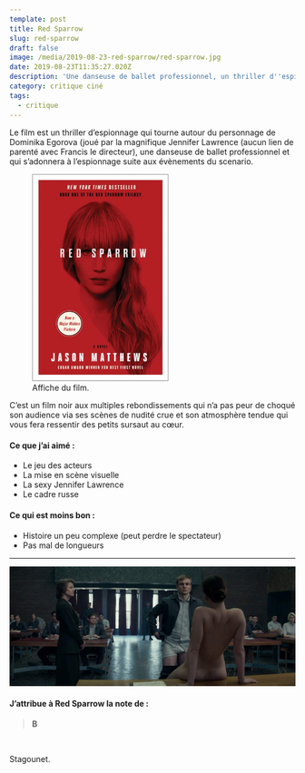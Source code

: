 ```yaml
---
template: post
title: Red Sparrow
slug: red-sparrow
draft: false
image: /media/2019-08-23-red-sparrow/red-sparrow.jpg
date: 2019-08-23T11:35:27.020Z
description: 'Une danseuse de ballet professionnel, un thriller d''espionnage, un film noir.'
category: critique ciné
tags:
  - critique
---
```

<!-- <figure class="float-right" style="width: 240px">
	<img src="/media/red-sparrow.jpg" alt="image red sparrow">
	<figcaption>Affiche du film.</figcaption>
</figure> -->

Le film est un thriller d’espionnage qui tourne autour du personnage de Dominika Egorova (joué par la magnifique Jennifer Lawrence (aucun lien de parenté avec Francis le directeur), une danseuse de ballet professionnel et qui s’adonnera à l’espionnage suite aux évènements du scenario.


<figure class="float-right" style="width: 240px">
	<img src="/media/2019-08-23-red-sparrow/red-sparrow.jpg" alt="image red sparrow">
	<figcaption>Affiche du film.</figcaption>
</figure>

C’est un film noir aux multiples rebondissements qui n’a pas peur de choqué son audience via ses scènes de nudité crue et son atmosphère tendue qui vous fera ressentir des petits sursaut au cœur.

#### Ce que j’ai aimé :

- Le jeu des acteurs
- La mise en scène visuelle
- La sexy Jennifer Lawrence
- Le cadre russe

#### Ce qui est moins bon :

- Histoire un peu complexe (peut perdre le spectateur)
- Pas mal de longueurs

***

![image red sparrow](/media/2019-08-23-red-sparrow/redsparrow02.jpg "image red sparrow")

#### J’attribue à Red Sparrow la note de :
<blockquote>
  <b>B</b>
</blockquote>

<br />

<p class="float-right">Stagounet.</p>
